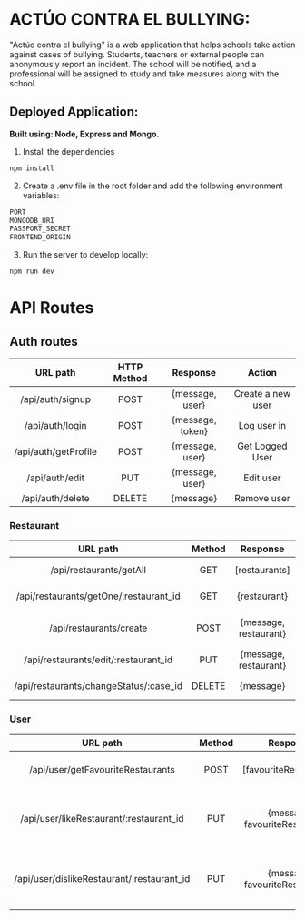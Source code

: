 # ACTÚO CONTRA EL BULLYING: 

"Actúo contra el bullying" is a web application that helps schools take action against cases of bullying. Students, teachers or external people can anonymously report an incident. The school will be notified, and a professional will be assigned to study and take measures along with the school.

## Deployed Application:

**Built using: Node, Express and Mongo.**

1. Install the dependencies

```bash
npm install
```

2. Create a .env file in the root folder and add the following environment variables:

```bash
PORT
MONGODB_URI
PASSPORT_SECRET
FRONTEND_ORIGIN
```

3. Run the server to develop locally:

```bash
npm run dev
```


# API Routes

## Auth routes
| URL path                            | HTTP Method   | Response           | Action                  | 
| :----------------------------------:| :-----------: | :----------------: | :---------------------: | 
| /api/auth/signup                    | POST          | {message, user}    | Create a new user       |
| /api/auth/login                     | POST          | {message, token}   | Log user in             |
| /api/auth/getProfile                | POST          | {message, user}    | Get Logged User         |
| /api/auth/edit                      | PUT           | {message, user}    | Edit user               |
| /api/auth/delete                    | DELETE        | {message}          | Remove user             |


### Restaurant
| URL path                                | Method  | Response               | Action                    | 
| :--------------------------------------:| :-----: | :--------------------: | :-----------------------: | 
| /api/restaurants/getAll                 | GET     | [restaurants]          |  Get all restaurants      |
| /api/restaurants/getOne/:restaurant_id  | GET     | {restaurant}           |  Get one restaurant       |
| /api/restaurants/create                 | POST    | {message, restaurant}  |  Create a new restaurant  |
| /api/restaurants/edit/:restaurant_id    | PUT     | {message, restaurant}  |  Edit restaurant          |
| /api/restaurants/changeStatus/:case_id  | DELETE  | {message}              |  Remove restaurant        |

  

### User  
| URL path                                    | Method  | Response                        | Action                     | 
| :------------------------------------------:| :-----: | :-----------------------------: | :------------------------: | 
| /api/user/getFavouriteRestaurants           | POST    | [favouriteRestaurants]          |  Get favourite restaurants             |
| /api/user/likeRestaurant/:restaurant_id     | PUT     | {message, favouriteRestaurants} |  Add restaurant to favourite list      |
| /api/user/dislikeRestaurant/:restaurant_id  | PUT     | {message, favouriteRestaurants} |  Remove restaurant from favourite list |

